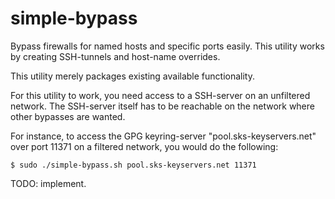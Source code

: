 simple-bypass
=============

Bypass firewalls for named hosts and specific ports easily. This utility works by creating SSH-tunnels and host-name overrides.

This utility merely packages existing available functionality.

For this utility to work, you need access to a SSH-server on an unfiltered network. The SSH-server itself has to be reachable on the network where other bypasses are wanted.

For instance, to access the GPG keyring-server "pool.sks-keyservers.net" over port 11371 on a filtered network, you would do the following:

    $ sudo ./simple-bypass.sh pool.sks-keyservers.net 11371

TODO: implement.
